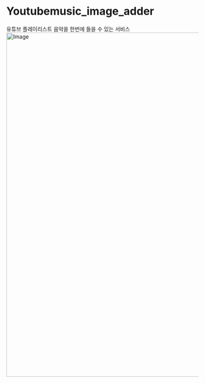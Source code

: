 # Youtubemusic_image_adder
유튜브 플레이리스트 음악을 한번에 들을 수 있는 서비스
<img width="964" height="900" alt="Image" src="https://github.com/user-attachments/assets/18e4321a-9560-474f-96e6-e2be58286c22" />
